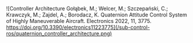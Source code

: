 ![Controller Architecture Gołąbek, M.; Welcer, M.; Szczepański, C.; Krawczyk, M.; Zajdel, A.; Borodacz, K. Quaternion Attitude Control System of Highly Maneuverable Aircraft. Electronics 2022, 11, 3775. https://doi.org/10.3390/electronics11223775](/sub-control-ros/quaternion_controller_architecture.png)


